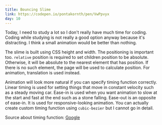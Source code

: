 ```yaml
---
title: Bouncing Slime
link: https://codepen.io/pontakornth/pen/VwPpvyx
day: 10
---
```

Today, I need to study a lot so I don't really have much time for coding. Coding while
studying is not really a good option anyway because it's distracting. I think a small 
animation would be better than nothing.<!--more-->


The slime is built using CSS height and width. The positioning is important too.
`relative` position is required to set children position to be absolute. Otherwise,
it will be absolute to the nearest element that has position. If there is no such element,
the page will be used to calculate position. For animation, translation is used instead.


Animation will look more natural if you can specify timing function correctly. Linear timing
is used for setting things that move in constant velocity such as a steady moving car. Ease-in
is used when you want animation to slow at the start and fast at the end such as a stone falling. Ease-out is an opposite of ease-in. It is used for responsive-looking animation.
You can actually create custom timing function using `cubic-bezier` but I cannot go in detail.


Source about timing function: [Google](https://developers.google.com/web/fundamentals/design-and-ux/animations/the-basics-of-easing)